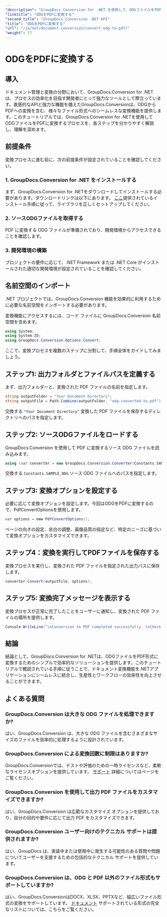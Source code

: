 ```yaml
---
"description": "GroupDocs.Conversion for .NET を使用して、ODGファイルをPDFに簡単に変換する方法を学びましょう。ドキュメント管理機能を強化します。"
"linktitle": "ODGをPDFに変換する"
"second_title": "GroupDocs.Conversion .NET API"
"title": "ODGをPDFに変換する"
"url": "/ja/net/document-conversion/convert-odg-to-pdf/"
"weight": 27
---
```


# ODGをPDFに変換する

## 導入
ドキュメント管理と変換の分野において、GroupDocs.Conversion for .NETは、プロセスの効率化を目指す開発者にとって強力なツールとして際立っています。直感的なAPIと強力な機能を備えたGroupDocs.Conversionは、ODGからPDFへの変換を含む、様々なファイル形式へのシームレスな変換機能を提供します。このチュートリアルでは、GroupDocs.Conversion for .NETを使用してODGファイルをPDFに変換するプロセスを、各ステップを分かりやすく解説し、理解を深めます。
## 前提条件
変換プロセスに進む前に、次の前提条件が設定されていることを確認してください。
### 1. GroupDocs.Conversion for .NET をインストールする
まず、GroupDocs.Conversion for .NETをダウンロードしてインストールする必要があります。ダウンロードリンクは以下にあります。 [ここ](https://releases.groupdocs.com/conversion/net/)提供されているインストール手順に従って、ライブラリを正しくセットアップしてください。
### 2. ソースODGファイルを取得する
PDF に変換する ODG ファイルが準備されており、開発環境からアクセスできることを確認します。
### 3. 開発環境の構築
プロジェクトの要件に応じて、.NET Framework または .NET Core がインストールされた適切な開発環境が設定されていることを確認してください。

## 名前空間のインポート
.NET プロジェクトでは、GroupDocs.Conversion 機能を効果的に利用するために必要な名前空間をインポートする必要があります。

変換機能にアクセスするには、コード ファイルに GroupDocs.Conversion 名前空間を含めます。
```csharp
using System;
using System.IO;
using GroupDocs.Conversion.Options.Convert;
```

ここで、変換プロセスを複数のステップに分割して、手順全体をガイドしてみましょう。
## ステップ1: 出力フォルダとファイルパスを定義する
まず、出力フォルダーと、変換された PDF ファイルの名前を指定します。
```csharp
string outputFolder = "Your Document Directory";
string outputFile = Path.Combine(outputFolder, "odg-converted-to.pdf");
```
交換する `"Your Document Directory"` 変換した PDF ファイルを保存するディレクトリへのパスを指定します。
## ステップ2: ソースODGファイルをロードする
GroupDocs.Conversion を使用して PDF に変換するソース ODG ファイルを読み込みます。
```csharp
using (var converter = new GroupDocs.Conversion.Converter(Constants.SAMPLE_ODG))
```
交換する `Constants.SAMPLE_ODG` ソース ODG ファイルへのパスを指定します。
## ステップ3: 変換オプションを設定する
必要に応じて変換オプションを設定します。今回はODGをPDFに変換するので、PdfConvertOptionsを使用します。
```csharp
var options = new PdfConvertOptions();
```
ページの向きの設定、余白の調整、画像品質の指定など、特定のニーズに基づいて変換オプションをカスタマイズできます。
## ステップ4：変換を実行してPDFファイルを保存する
変換プロセスを実行し、変換された PDF ファイルを指定された出力パスに保存します。
```csharp
converter.Convert(outputFile, options);
```
## ステップ5: 変換完了メッセージを表示する
変換プロセスが正常に完了したことをユーザーに通知し、変換された PDF ファイルの場所を提供します。
```csharp
Console.WriteLine("\nConversion to PDF completed successfully. \nCheck output in {0}", outputFolder);
```

## 結論
結論として、GroupDocs.Conversion for .NETは、ODGファイルをPDF形式に変換するためのシンプルで効率的なソリューションを提供します。このチュートリアルで概説されている手順に従うことで、ドキュメント変換機能を.NETアプリケーションにシームレスに統合し、生産性とワークフローの効率性を向上させることができます。
## よくある質問
### GroupDocs.Conversion は大きな ODG ファイルを処理できますか?
はい、GroupDocs.Conversion は、大きな ODG ファイルを含むさまざまなサイズのファイルを効率的に処理するように設計されています。
### GroupDocs.Conversion による変換回数に制限はありますか?
GroupDocs.Conversionでは、テストや評価のための一時ライセンスなど、柔軟なライセンスオプションを提供しています。 [サポート](https://forum.groupdocs.com/c/conversion/11) 詳細についてはページをご覧ください。
### GroupDocs.Conversion を使用して出力 PDF ファイルをカスタマイズできますか?
はい、GroupDocs.Conversion は広範なカスタマイズ オプションを提供しており、自分の目的や要件に応じて出力 PDF をカスタマイズできます。
### GroupDocs.Conversion ユーザー向けのテクニカル サポートは提供されますか?
はい、GroupDocs は、実装中または使用中に発生する可能性のある質問や問題についてユーザーを支援するための包括的なテクニカル サポートを提供しています。
### GroupDocs.Conversion は、ODG と PDF 以外のファイル形式もサポートしていますか?
はい、GroupDocs.ConversionはDOCX、XLSX、PPTXなど、幅広いファイル形式の変換をサポートしています。 [ドキュメント](https://tutorials.groupdocs.com/conversion/net/) サポートされている形式の完全なリストについては、こちらをご覧ください。